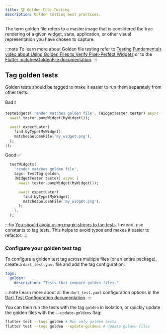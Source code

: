 ```yaml
---
title: 🏆 Golden File Testing
description: Golden testing best practices.
---
```


The term golden file refers to a master image that is considered the true rendering of a given widget, state, application, or other visual representation you have chosen to capture.

:::note
To learn more about Golden file testing refer to [Testing Fundamentals video about Using Golden Files to Verify Pixel-Perfect Widgets](https://www.youtube.com/watch?v=_G6GuxJF44Q&list=PLprI2satkVdFwpxo_bjFkCxXz5RluG8FY&index=22) or to the [Flutter matchesGoldenFile documentation](https://api.flutter.dev/flutter/flutter_test/matchesGoldenFile.html).
:::

## Tag golden tests

Golden tests should be tagged to make it easier to run them separately from other tests.

Bad ❗️

```dart
testWidgets('render matches golden file', (WidgetTester tester) async {
  await tester.pumpWidget(MyWidget());

  await expectLater(
    find.byType(MyWidget),
    matchesGoldenFile('my_widget.png'),
  );
});
```

Good ✅

```dart
  testWidgets(
    'render matches golden file',
    tags: TestTag.golden,
    (WidgetTester tester) async {
      await tester.pumpWidget(MyWidget());

      await expectLater(
        find.byType(MyWidget),
        matchesGoldenFile('my_widget.png'),
      );
    },
  );
```

:::tip
[You should avoid using magic strings to tag tests](../testing/#avoid-using-magic-strings-to-tag-test). Instead, use constants to tag tests. This helps to avoid typos and makes it easier to refactor.
:::

### Configure your golden test tag

To configure a golden test tag across multiple files (or an entire package), create a `dart_test.yaml` file and add the tag configuration:

```yaml
tags:
  golden:
    description: "Tests that compare golden files."
```

:::note
Learn more about all the `dart_test.yaml` configuration options in the [Dart Test Configuration documentation](https://github.com/dart-lang/test/blob/master/pkgs/test/doc/configuration.md).
:::

You can then run the tests with the tag `golden` in isolation, or quickly update
the golden files with the `--update-goldens` flag:

```bash
flutter test --tags golden # Run only golden tests
flutter test --tags golden --update-goldens # Update golden files
```
